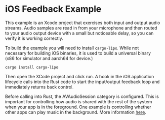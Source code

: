 # iOS Feedback Example

This example is an Xcode project that exercises both input and output
audio streams. Audio samples are read in from your microphone and then
routed to your audio output device with a small but noticeable delay,
so you can verify it is working correctly.

To build the example you will need to install `cargo-lipo`. While not
necessary for building iOS binaries, it is used to build a universal
binary (x86 for simulator and aarch64 for device.)

```
cargo install cargo-lipo
```

Then open the XCode project and click run. A hook in the iOS application
lifecycle calls into the Rust code to start the input/output feedback
loop and immediately returns back control.

Before calling into Rust, the AVAudioSession category is configured.
This is important for controlling how audio is shared with the rest
of the system when your app is in the foreground. One example is
controlling whether other apps can play music in the background.
More information [here](https://developer.apple.com/library/archive/documentation/Audio/Conceptual/AudioSessionProgrammingGuide/AudioSessionCategoriesandModes/AudioSessionCategoriesandModes.html#//apple_ref/doc/uid/TP40007875-CH10).

